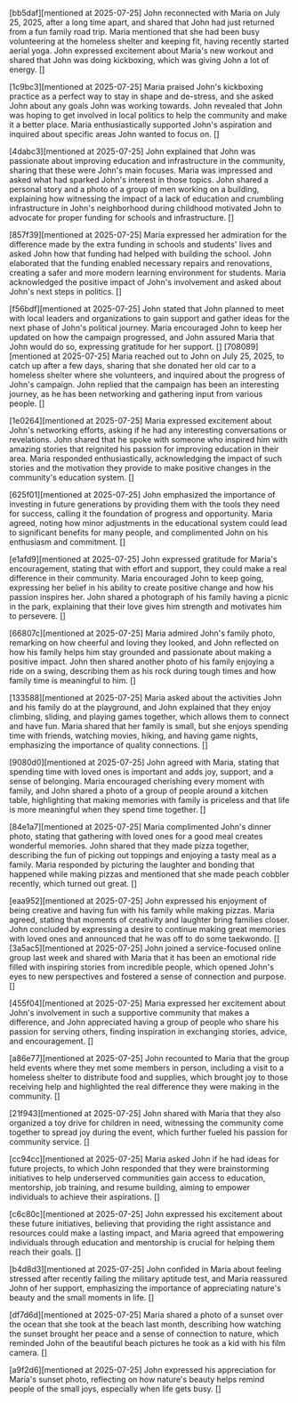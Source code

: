 [bb5daf][mentioned at 2025-07-25] John reconnected with Maria on July 25, 2025, after a long time apart, and shared that John had just returned from a fun family road trip. Maria mentioned that she had been busy volunteering at the homeless shelter and keeping fit, having recently started aerial yoga. John expressed excitement about Maria's new workout and shared that John was doing kickboxing, which was giving John a lot of energy. []

[1c9bc3][mentioned at 2025-07-25] Maria praised John's kickboxing practice as a perfect way to stay in shape and de-stress, and she asked John about any goals John was working towards. John revealed that John was hoping to get involved in local politics to help the community and make it a better place. Maria enthusiastically supported John's aspiration and inquired about specific areas John wanted to focus on. []

[4dabc3][mentioned at 2025-07-25] John explained that John was passionate about improving education and infrastructure in the community, sharing that these were John's main focuses. Maria was impressed and asked what had sparked John's interest in those topics. John shared a personal story and a photo of a group of men working on a building, explaining how witnessing the impact of a lack of education and crumbling infrastructure in John's neighborhood during childhood motivated John to advocate for proper funding for schools and infrastructure. []

[857f39][mentioned at 2025-07-25] Maria expressed her admiration for the difference made by the extra funding in schools and students' lives and asked John how that funding had helped with building the school. John elaborated that the funding enabled necessary repairs and renovations, creating a safer and more modern learning environment for students. Maria acknowledged the positive impact of John's involvement and asked about John's next steps in politics. []

[f56bdf][mentioned at 2025-07-25] John stated that John planned to meet with local leaders and organizations to gain support and gather ideas for the next phase of John's political journey. Maria encouraged John to keep her updated on how the campaign progressed, and John assured Maria that John would do so, expressing gratitude for her support. []
[708089][mentioned at 2025-07-25] Maria reached out to John on July 25, 2025, to catch up after a few days, sharing that she donated her old car to a homeless shelter where she volunteers, and inquired about the progress of John's campaign. John replied that the campaign has been an interesting journey, as he has been networking and gathering input from various people. []

[1e0264][mentioned at 2025-07-25] Maria expressed excitement about John's networking efforts, asking if he had any interesting conversations or revelations. John shared that he spoke with someone who inspired him with amazing stories that reignited his passion for improving education in their area. Maria responded enthusiastically, acknowledging the impact of such stories and the motivation they provide to make positive changes in the community's education system. []

[625f01][mentioned at 2025-07-25] John emphasized the importance of investing in future generations by providing them with the tools they need for success, calling it the foundation of progress and opportunity. Maria agreed, noting how minor adjustments in the educational system could lead to significant benefits for many people, and complimented John on his enthusiasm and commitment. []

[e1afd9][mentioned at 2025-07-25] John expressed gratitude for Maria's encouragement, stating that with effort and support, they could make a real difference in their community. Maria encouraged John to keep going, expressing her belief in his ability to create positive change and how his passion inspires her. John shared a photograph of his family having a picnic in the park, explaining that their love gives him strength and motivates him to persevere. []

[66807c][mentioned at 2025-07-25] Maria admired John's family photo, remarking on how cheerful and loving they looked, and John reflected on how his family helps him stay grounded and passionate about making a positive impact. John then shared another photo of his family enjoying a ride on a swing, describing them as his rock during tough times and how family time is meaningful to him. []

[133588][mentioned at 2025-07-25] Maria asked about the activities John and his family do at the playground, and John explained that they enjoy climbing, sliding, and playing games together, which allows them to connect and have fun. Maria shared that her family is small, but she enjoys spending time with friends, watching movies, hiking, and having game nights, emphasizing the importance of quality connections. []

[9080d0][mentioned at 2025-07-25] John agreed with Maria, stating that spending time with loved ones is important and adds joy, support, and a sense of belonging. Maria encouraged cherishing every moment with family, and John shared a photo of a group of people around a kitchen table, highlighting that making memories with family is priceless and that life is more meaningful when they spend time together. []

[84e1a7][mentioned at 2025-07-25] Maria complimented John's dinner photo, stating that gathering with loved ones for a good meal creates wonderful memories. John shared that they made pizza together, describing the fun of picking out toppings and enjoying a tasty meal as a family. Maria responded by picturing the laughter and bonding that happened while making pizzas and mentioned that she made peach cobbler recently, which turned out great. []

[eaa952][mentioned at 2025-07-25] John expressed his enjoyment of being creative and having fun with his family while making pizzas. Maria agreed, stating that moments of creativity and laughter bring families closer. John concluded by expressing a desire to continue making great memories with loved ones and announced that he was off to do some taekwondo. []
[3a5ac5][mentioned at 2025-07-25] John joined a service-focused online group last week and shared with Maria that it has been an emotional ride filled with inspiring stories from incredible people, which opened John's eyes to new perspectives and fostered a sense of connection and purpose. []

[455f04][mentioned at 2025-07-25] Maria expressed her excitement about John's involvement in such a supportive community that makes a difference, and John appreciated having a group of people who share his passion for serving others, finding inspiration in exchanging stories, advice, and encouragement. []

[a86e77][mentioned at 2025-07-25] John recounted to Maria that the group held events where they met some members in person, including a visit to a homeless shelter to distribute food and supplies, which brought joy to those receiving help and highlighted the real difference they were making in the community. []

[21f943][mentioned at 2025-07-25] John shared with Maria that they also organized a toy drive for children in need, witnessing the community come together to spread joy during the event, which further fueled his passion for community service. []

[cc94cc][mentioned at 2025-07-25] Maria asked John if he had ideas for future projects, to which John responded that they were brainstorming initiatives to help underserved communities gain access to education, mentorship, job training, and resume building, aiming to empower individuals to achieve their aspirations. []

[c6c80c][mentioned at 2025-07-25] John expressed his excitement about these future initiatives, believing that providing the right assistance and resources could make a lasting impact, and Maria agreed that empowering individuals through education and mentorship is crucial for helping them reach their goals. []

[b4d8d3][mentioned at 2025-07-25] John confided in Maria about feeling stressed after recently failing the military aptitude test, and Maria reassured John of her support, emphasizing the importance of appreciating nature's beauty and the small moments in life. []

[df7d6d][mentioned at 2025-07-25] Maria shared a photo of a sunset over the ocean that she took at the beach last month, describing how watching the sunset brought her peace and a sense of connection to nature, which reminded John of the beautiful beach pictures he took as a kid with his film camera. []

[a9f2d6][mentioned at 2025-07-25] John expressed his appreciation for Maria's sunset photo, reflecting on how nature's beauty helps remind people of the small joys, especially when life gets busy. []
